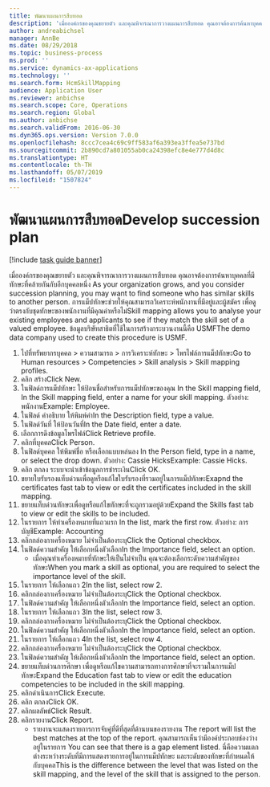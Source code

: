 ```yaml
---
title: พัฒนาแผนการสืบทอด
description: 'เมื่อองค์กรของคุณขยายตัว และคุณพิจารณาการวางแผนการสืบทอด คุณอาจต้องการค้นหาบุคคลที่มีทักษะที่คล้ายกันกับอีกบุคคลหนึ่ง '
author: andreabichsel
manager: AnnBe
ms.date: 08/29/2018
ms.topic: business-process
ms.prod: ''
ms.service: dynamics-ax-applications
ms.technology: ''
ms.search.form: HcmSkillMapping
audience: Application User
ms.reviewer: anbichse
ms.search.scope: Core, Operations
ms.search.region: Global
ms.author: anbichse
ms.search.validFrom: 2016-06-30
ms.dyn365.ops.version: Version 7.0.0
ms.openlocfilehash: 8ccc7cea4c69c9ff583af6a393ea3ffea5e737bd
ms.sourcegitcommit: 2b890cd7a801055ab0ca24398efc8e4e777d4d8c
ms.translationtype: HT
ms.contentlocale: th-TH
ms.lasthandoff: 05/07/2019
ms.locfileid: "1507824"
---
```

# <a name="develop-succession-plan"></a><span data-ttu-id="96396-103">พัฒนาแผนการสืบทอด</span><span class="sxs-lookup"><span data-stu-id="96396-103">Develop succession plan</span></span>

[!include [task guide banner](../../includes/task-guide-banner.md)]

<span data-ttu-id="96396-104">เมื่อองค์กรของคุณขยายตัว และคุณพิจารณาการวางแผนการสืบทอด คุณอาจต้องการค้นหาบุคคลที่มีทักษะที่คล้ายกันกับอีกบุคคลหนึ่ง </span><span class="sxs-lookup"><span data-stu-id="96396-104">As your organization grows, and you consider succession planning, you may want to find someone who has similar skills to another person.</span></span>  <span data-ttu-id="96396-105">การแม็ปทักษะช่วยให้คุณสามารถวิเคราะห์พนักงานที่มีอยู่และผู้สมัคร เพื่อดูว่าตรงกับชุดทักษะของพนักงานที่มีคุณค่าหรือไม่</span><span class="sxs-lookup"><span data-stu-id="96396-105">Skill mapping allows you to analyse your existing employees and applicants to see if they match the skill set of a valued employee.</span></span> <span data-ttu-id="96396-106">ข้อมูลบริษัทสาธิตที่ใช้ในการสร้างกระบวนงานนี้คือ USMF</span><span class="sxs-lookup"><span data-stu-id="96396-106">The demo data company used to create this procedure is USMF.</span></span>

1. <span data-ttu-id="96396-107">ไปที่ทรัพยากรบุคคล > ความสามารถ > การวิเคราะห์ทักษะ > โพรไฟล์การแม็ปทักษะ</span><span class="sxs-lookup"><span data-stu-id="96396-107">Go to Human resources > Competencies > Skill analysis > Skill mapping profiles.</span></span>
2. <span data-ttu-id="96396-108">คลิก สร้าง</span><span class="sxs-lookup"><span data-stu-id="96396-108">Click New.</span></span>
3. <span data-ttu-id="96396-109">ในฟิลด์การแม็ปทักษะ ให้ป้อนชื่อสำหรับการแม็ปทักษะของคุณ </span><span class="sxs-lookup"><span data-stu-id="96396-109">In the Skill mapping field, In the Skill mapping field, enter a name for your skill mapping.</span></span>  <span data-ttu-id="96396-110">ตัวอย่าง: พนักงาน</span><span class="sxs-lookup"><span data-stu-id="96396-110">Example: Employee.</span></span>
4. <span data-ttu-id="96396-111">ในฟิลด์ คำอธิบาย ให้พิมพ์ค่า</span><span class="sxs-lookup"><span data-stu-id="96396-111">In the Description field, type a value.</span></span>
5. <span data-ttu-id="96396-112">ในฟิลด์วันที่ ให้ป้อนวันที่</span><span class="sxs-lookup"><span data-stu-id="96396-112">In the Date field, enter a date.</span></span>
6. <span data-ttu-id="96396-113">เลือกการดึงข้อมูลโพรไฟล์</span><span class="sxs-lookup"><span data-stu-id="96396-113">Click Retrieve profile.</span></span>
7. <span data-ttu-id="96396-114">คลิกที่บุคคล</span><span class="sxs-lookup"><span data-stu-id="96396-114">Click Person.</span></span>
8. <span data-ttu-id="96396-115">ในฟิลด์บุคคล ให้พิมพ์ชื่อ หรือเลือกแบบหล่นลง </span><span class="sxs-lookup"><span data-stu-id="96396-115">In the Person field, type in a name, or select the drop down.</span></span>  <span data-ttu-id="96396-116">ตัวอย่าง: Cassie Hicks</span><span class="sxs-lookup"><span data-stu-id="96396-116">Example: Cassie Hicks.</span></span>
9. <span data-ttu-id="96396-117">คลิก ตกลง ระบบจะนำเข้าข้อมูลการชำระเงิน</span><span class="sxs-lookup"><span data-stu-id="96396-117">Click OK.</span></span>
10. <span data-ttu-id="96396-118">ขยายใบรับรองแท็บด่วนเพื่อดูหรือแก้ไขใบรับรองที่รวมอยู่ในการแม็ปทักษะ</span><span class="sxs-lookup"><span data-stu-id="96396-118">Exapnd the certificates fast tab to view or edit the certificates included in the skill mapping.</span></span>
11. <span data-ttu-id="96396-119">ขยายแท็บด่วนทักษะเพื่อดูหรือแก้ไขทักษะที่จะถูกรวมอยู่ด้วย</span><span class="sxs-lookup"><span data-stu-id="96396-119">Expand the Skills fast tab to view or edit the skills to be included.</span></span>
12. <span data-ttu-id="96396-120">ในรายการ ให้ทำเครื่องหมายที่แถวแรก </span><span class="sxs-lookup"><span data-stu-id="96396-120">In the list, mark the first row.</span></span>  <span data-ttu-id="96396-121">ตัวอย่าง:  การบัญชี</span><span class="sxs-lookup"><span data-stu-id="96396-121">Example:  Accounting</span></span>
13. <span data-ttu-id="96396-122">คลิกกล่องกาเครื่องหมาย ไม่จำเป็นต้องระบุ</span><span class="sxs-lookup"><span data-stu-id="96396-122">Click the Optional checkbox.</span></span>
14. <span data-ttu-id="96396-123">ในฟิลด์ความสำคัญ ให้เลือกหนึ่งตัวเลือก</span><span class="sxs-lookup"><span data-stu-id="96396-123">In the Importance field, select an option.</span></span>
    * <span data-ttu-id="96396-124">เมื่อคุณทำเครื่องหมายที่ทักษะให้เป็นไม่จำเป็น คุณจะต้องเลือกระดับความสำคัญของทักษะ</span><span class="sxs-lookup"><span data-stu-id="96396-124">When you mark a skill as optional, you are required to select the importance level of the skill.</span></span>  
15. <span data-ttu-id="96396-125">ในรายการ ให้เลือกแถว 2</span><span class="sxs-lookup"><span data-stu-id="96396-125">In the list, select row 2.</span></span>
16. <span data-ttu-id="96396-126">คลิกกล่องกาเครื่องหมาย ไม่จำเป็นต้องระบุ</span><span class="sxs-lookup"><span data-stu-id="96396-126">Click the Optional checkbox.</span></span>
17. <span data-ttu-id="96396-127">ในฟิลด์ความสำคัญ ให้เลือกหนึ่งตัวเลือก</span><span class="sxs-lookup"><span data-stu-id="96396-127">In the Importance field, select an option.</span></span>
18. <span data-ttu-id="96396-128">ในรายการ ให้เลือกแถว 3</span><span class="sxs-lookup"><span data-stu-id="96396-128">In the list, select row 3.</span></span>
19. <span data-ttu-id="96396-129">คลิกกล่องกาเครื่องหมาย ไม่จำเป็นต้องระบุ</span><span class="sxs-lookup"><span data-stu-id="96396-129">Click the Optional checkbox.</span></span>
20. <span data-ttu-id="96396-130">ในฟิลด์ความสำคัญ ให้เลือกหนึ่งตัวเลือก</span><span class="sxs-lookup"><span data-stu-id="96396-130">In the Importance field, select an option.</span></span>
21. <span data-ttu-id="96396-131">ในรายการ ให้เลือกแถว 4</span><span class="sxs-lookup"><span data-stu-id="96396-131">In the list, select row 4.</span></span>
22. <span data-ttu-id="96396-132">คลิกกล่องกาเครื่องหมาย ไม่จำเป็นต้องระบุ</span><span class="sxs-lookup"><span data-stu-id="96396-132">Click the Optional checkbox.</span></span>
23. <span data-ttu-id="96396-133">ในฟิลด์ความสำคัญ ให้เลือกหนึ่งตัวเลือก</span><span class="sxs-lookup"><span data-stu-id="96396-133">In the Importance field, select an option.</span></span>
24. <span data-ttu-id="96396-134">ขยายแท็บด่วนการศึกษา เพื่อดูหรือแก้ไขความสามารถทางการศึกษาที่จะรวมในการแม็ปทักษะ</span><span class="sxs-lookup"><span data-stu-id="96396-134">Expand the Education fast tab to view or edit the education competencies to be included in the skill mapping.</span></span>
25. <span data-ttu-id="96396-135">คลิกดำเนินการ</span><span class="sxs-lookup"><span data-stu-id="96396-135">Click Execute.</span></span>
26. <span data-ttu-id="96396-136">คลิก ตกลง</span><span class="sxs-lookup"><span data-stu-id="96396-136">Click OK.</span></span>
27. <span data-ttu-id="96396-137">คลิกผลลัพธ์</span><span class="sxs-lookup"><span data-stu-id="96396-137">Click Result.</span></span>
28. <span data-ttu-id="96396-138">คลิกรายงาน</span><span class="sxs-lookup"><span data-stu-id="96396-138">Click Report.</span></span>
    * <span data-ttu-id="96396-139">รายงานจะแสดงรายการการจับคู่ที่ดีที่สุดที่ด้านบนของรายงาน </span><span class="sxs-lookup"><span data-stu-id="96396-139">The report will list the best matches at the top of the report.</span></span>  <span data-ttu-id="96396-140">คุณสามารถเห็นว่ามีองค์ประกอบช่องว่างอยู่ในรายการ </span><span class="sxs-lookup"><span data-stu-id="96396-140">You can see that there is a gap element listed.</span></span>  <span data-ttu-id="96396-141">นี่คือความแตกต่างระหว่างระดับที่มีการแสดงรายการอยู่ในการแม็ปทักษะ และระดับของทักษะที่กำหนดให้กับบุคคล</span><span class="sxs-lookup"><span data-stu-id="96396-141">This is the difference between the level that was listed on the skill mapping, and the level of the skill that is assigned to the person.</span></span>  

